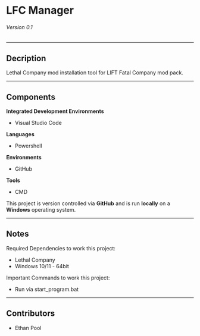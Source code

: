 # LFC Manager
###### Version 0.1 

---

## Decription
Lethal Company mod installation tool for LIFT Fatal Company mod pack.

---

## Components
**Integrated Development Environments**
- Visual Studio Code

**Languages**
- Powershell

**Environments**
- GitHub

**Tools**
- CMD

This project is version controlled via **GitHub** and is run **locally** on a **Windows** operating system.

---

## Notes
Required Dependencies to work this project:
 - Lethal Company
 - Windows 10/11 - 64bit

Important Commands to work this project:
 - Run via start_program.bat

---

## Contributors
- Ethan Pool